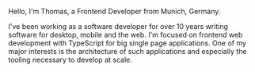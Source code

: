 Hello, I'm Thomas, a Frontend Developer from Munich, Germany.

I've been working as a software developer for over 10 years writing software for desktop, mobile and the web. I'm focused on frontend web development with TypeScript for big single page applications. One of my major interests is the architecture of such applications and especially the tooling necessary to develop at scale.
